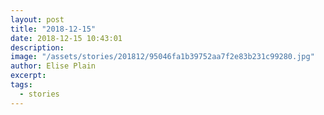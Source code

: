 ```yaml
---
layout: post
title: "2018-12-15"
date: 2018-12-15 10:43:01
description: 
image: "/assets/stories/201812/95046fa1b39752aa7f2e83b231c99280.jpg"
author: Elise Plain
excerpt: 
tags: 
  - stories
---
```



<p></p>
